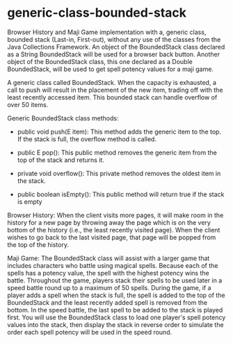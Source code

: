 # generic-class-bounded-stack
Browser History and Maji Game implementation with a, generic class, bounded stack (Last-in, First-out), without any use of the classes from the Java Collections Framework. An object of the BoundedStack class declared as a String BoundedStack will be used for a browser back button. Another object of the BoundedStack class, this one declared as a Double BoundedStack, will be used to get spell potency values for a maji game. 

A generic class called BoundedStack. When the capacity is exhausted, a call to push will result in the placement of the new item, trading off with the least recently accessed item. This bounded stack can handle overflow of over 50 items.

Generic BoundedStack class methods:

 - public void push(E item): This method adds the generic item to the top. If the stack is full, the overflow method is called.

 - public E pop(): This public method removes the generic item from the top of the stack and returns it. 

 - private void overflow(): This private method removes the oldest item in the stack.  

 - public boolean isEmpty(): This public method will return true if the stack is empty

Browser History:
When the client visits more pages, it will make room in the history for a new page by throwing away the page which is on the very bottom of the history (i.e., the least recently visited page). When the client wishes to go back to the last visited page, that page will be popped from the top of the history.

Maji Game:
The BoundedStack class will assist with a larger game that includes characters who battle using magical spells.  Because each of the spells has a potency value, the spell with the highest potency wins the battle.  Throughout the game, players stack their spells to be used later in a speed battle round up to a maximum of 50 spells.  During the game, if a player adds a spell when the stack is full, the spell is added to the top of the BoundedStack and the least recently added spell is removed from the bottom. In the speed battle, the last spell to be added to the stack is played first. You will use the BoundedStack class to load one player's spell potency values into the stack, then display the stack in reverse order to simulate the order each spell potency will be used in the speed round.

